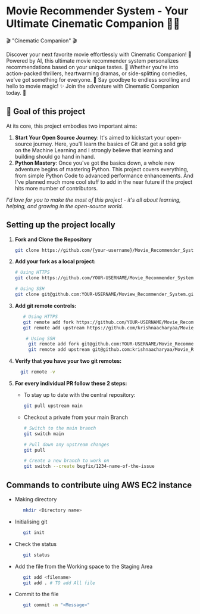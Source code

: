 # Movie Recommender System - Your Ultimate Cinematic Companion 🎥💥

🎬 "Cinematic Companion" 🎬

Discover your next favorite movie effortlessly with Cinematic Companion! 🌟 Powered by AI, this ultimate movie recommender system personalizes recommendations based on your unique tastes. 🤖 Whether you're into action-packed thrillers, heartwarming dramas, or side-splitting comedies, we've got something for everyone. 🍿 Say goodbye to endless scrolling and hello to movie magic! ✨ Join the adventure with Cinematic Companion today. 🎉

## 🎯 Goal of this project

At its core, this project embodies two important aims:

1. **Start Your Open Source Journey**: It's aimed to kickstart your open-source journey. Here, you'll learn the basics of Git and get a solid grip on the Machine Learning and I strongly believe that learning and building should go hand in hand.
2. **Python Mastery**: Once you've got the basics down, a whole new adventure begins of mastering Python. This project covers everything, from simple Python Code to advanced performance enhancements. And I've planned much more cool stuff to add in the near future if the project hits more number of contributors.

_I'd love for you to make the most of this project - it's all about learning, helping, and growing in the open-source world._

## Setting up the project locally

1. **Fork and Clone the Repository**

   ```bash
   git clone https://github.com/{your-username}/Movie_Recommender_System.git
   ```
2. **Add your fork as a local project:**

   ```bash
   # Using HTTPS
   git clone https://github.com/YOUR-USERNAME/Movie_Recommender_System.git
   ```
   ```bash
   # Using SSH
   git clone git@github.com:YOUR-USERNAME/Moview_Recommender_System.git
   ```
3. **Add git remote controls:**

    ```bash
       # Using HTTPS
       git remote add fork https://github.com/YOUR-USERNAME/Movie_Recommender_System.git
       git remote add upstream https://github.com/krishnaacharyaa/Movie_Recommender_System.git
    ```
   ```bash
       # Using SSH
        git remote add fork git@github.com:YOUR-USERNAME/Movie_Recommender_System.git
        git remote add upstream git@github.com:krishnaacharyaa/Movie_Recommender_System.git
    ```

4. **Verify that you have your two git remotes:**

    ```bash
      git remote -v
   ```
5. **For every individual PR follow these 2 steps:**
   - To stay up to date with the central repository:

     ```sh
     git pull upstream main
     ```

   - Checkout a private from your main Branch

     ```sh
     # Switch to the main branch
     git switch main

     # Pull down any upstream changes
     git pull

     # Create a new branch to work on
     git switch --create bugfix/1234-name-of-the-issue
     ```


## Commands to contribute uing AWS EC2 instance 
- Making directory
     ```sh
        mkdir <Directory name>
     ```
- Initialising git
     ```sh
        git init
     ```
- Check the status
     ```sh
        git status
     ```
- Add the file from the Working space to the Staging Area
    ```sh
       git add <filename>
       git add . # TO add All file
    ```
- Commit to the file
     ```sh
        git commit -m "<Message>"
     ```
     

   

      
   


   


